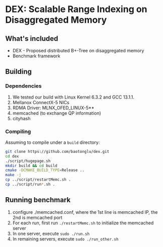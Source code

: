 # DEX: Scalable Range Indexing on Disaggregated Memory

## What's included

- DEX - Proposed distributed B+-Tree on disaggregated memory
- Benchmark framework

## Building

### Dependencies
1. We tested our build with Linux Kernel 6.3.2 and GCC 13.1.1.
2. Mellanox ConnectX-5 NICs
3. RDMA Driver: MLNX_OFED_LINUX-5**
4. memcached (to exchange QP information)
5. cityhash

### Compiling
Assuming to compile under a `build` directory:
```bash
git clone https://github.com/baotonglu/dex.git
cd dex
./script/hugepage.sh
mkdir build && cd build
cmake -DCMAKE_BUILD_TYPE=Release .. 
make -j
cp ../script/restartMemc.sh .
cp ../script/run*.sh .
```

## Running benchmark
1. configure ./memcached.conf, where the 1st line is memcached IP, the 2nd is memcached port
2. For each run, first run `./restartMemc.sh` to initialize the memcached server
3. In one server, execute `sudo ./run.sh`
4. In remaining servers, execute `sudo ./run_other.sh`